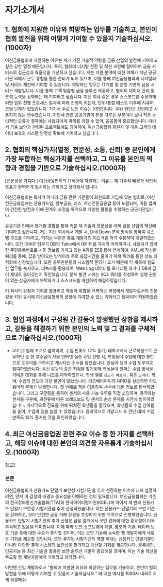 







# 자기소개서
## 1. 협회에 지원한 이유와 희망하는 업무를 기술하고, 본인이 협회 발전을 위해 어떻게 기여할 수 있을지 기술하십시오.(1000자)
여신금융협회에 지원하는 이유는 제가 가진 기술적 역량을 금융 산업의 발전에 기여하고 싶은 강한 열정 때문입니다. 특히, 협회의 디지털 전환 및 혁신 과정에 참여하여 금융 서비스의 접근성과 효율성을 개선하고 싶습니다. 
저는 지원 분야에 대한 이해가 지난 공공기관 SI에서 근무 경험을 통한 준비가 되어 있으며, 이를 통해 여신금융협회의 디지털화 및 서비스 개선에 기여할 수 있습니다.
희망하는 업무는 IT개발 및 운영 기반의 금융 서비스 개발입니다. 이를 통해 고객 맞춤형 금융 솔루션 제공하고, 협회의 데이터 관리 및 분석 능력을 강화하는 데 기여하고 싶습니다.
지난 회사 같은 경우 소스코드를 수정하게 되면 업무 진행 프로세스 절차에 따라 진행이 되는데, 단위/통합 테스트 이후에 시큐어 코딩 단계가 있었습니다. 거기서 주로 보안 이슈는 XSS입니다. 주된 원인은 선언하고 사용하지 않는 변수였습니다. 지방세 관련 공공기관이 돈을 다루는 부분이다 보니 작은 논리적인 오류가 결국에는 사용자에게 피해를 끼칠 수 있어, 꼼꼼함이 중요했습니다. 따라서 금융 보안과 관련된 프로젝트에도 참여하여, 여신금융협회 회원사 및 이용 고객의 데이터 보호와 시스템 안정성 확보에 기여하고 싶습니다.






## 2. 협회의 핵심가치(열정, 전문성, 소통, 신뢰) 중 본인에게 가장 부합하는 핵심가치를 선택하고, 그 이유를 본인의 역량과 경험을 기반으로 기술하십시오.(1000자)
[전문성을 가지다.]
여신금융협회의 IT직군에 지원하는 이유는 제 기술적 배경과 직업적 목표가 완벽하게 일치하는 기회라고 생각해서 입니다.

여신금융협회는 회사가 아니라 금융 관련 기관들이 회원으로 가입해 있는 협회로, 여신전문금융업에는 신용카드업, 할부금융, 리스, 여신전문금융업 등이 포함되며, 이들 업계의 건전한 발전과 이해 관계의 조정을 목적으로 다양한 활동을 수행하는 공공기관입니다.

공공기관 SI에서 웹개발 경험을 통해 키운 제 기술과 전문성을 이제 금융 산업의 혁신에 기여하고 싶습니다. 저는 지난 회사에서 개발 시, Drill Down 분석 방식을 통하여 시스템 구조를 파악하고, 막히는 부분은 동료 개발자의 피드백을 적극 수용하여 개발하였습니다. 또한 대부분 업무가 DB의 Table에서 데이터를 가져와 처리하거나, 사용자가 입력한 주민등록번호로 시민 정보를 가지고 있는 API를 ESB 통해 연계하여, XML에 작성한 쿼리를 통해, 값을 받아오는 방식이라 주로 응답시간을 줄이기 위해 쿼리를 통한 성능 최적화에 신경썼습니다. 
또한 공무원분들의 시스템적 문의가 오기 때문에 각 세목에 필요한 업무를 숙지하고, 리눅스를 활용하여, Web Log 데이터를 모니터링 하거나 DB에 값이 제대로 들어갔는지 확인했습니다. 문제 발견 시에는 SQL 쿼리를 작성하여 실행 권한이 있는 상급자에게 부탁하거나 소스코드를 개선하여 해결하였습니다.

이 회사의 강점과 기회를 활용하고 약점과 위협을 극복하는 과정에서 개발자로서의 전문성을 키워 동시에 여신금융협회의 성장에 기여할 수 있는 기회라고 생각되어 지원하였습니다.


## 3. 협업 과정에서 구성원 간 갈등이 발생했던 상황을 제시하고, 갈등을 해결하기 위한 본인의 노력 및 그 결과를 구체적으로 기술하십시오.(1000자)
- 512
[수업에 조교로 참여하여, 수업 만족도 12% 증가]
대학교에서 근로학생으로 근무하던 중 한 교수님이 사물 인터넷 실습 수업 진행 시, 학생들이 수업에 대한 불만으로 도우미를 구하시고 계시다는 소식을 접했습니다. 관심이 생겨 수업 도우미로 참여하였습니다. 우선 갈등의 중간 지점을 찾기위해 학생들이 원하는 수업 방식을 가벼운 대화를 통해 니즈를 파악하였더니, 학생 별로 ` 진도가 빠르다. ` 혹은 ` 느리다. ` 라며, 수업의 진도에 대한 불만이 많았습니다.
라즈베리파이의 GPIO를 실습하면 하드웨어적 문제가 발생합니다. 첫 번째로 책을 이용하여 센서에 대한 정보를 탐색하였습니다. 그리고 구글링을 통하여 센서의 사용 가능 유무를 직접 코딩하며, 동작하는 센서를 구분해, 과전류에 따른 브레드보드 및 센서의 손상 문제를 사전에 방지하였습니다. 마지막으로 진도를 위해 뒤처진 학생들을 맡았으며, 학생들의 수업 참여율을 높여, 수업의 질을 높일 수 있었습니다. 결과적으로 기말고사 후 전년 대비 수업 만족도 12% 증가한 것을 확인하였습니다.





## 4. 최근 여신금융업권 관련 주요 이슈 중 한 가지를 선택하고, 해당 이슈에 대한 본인의 의견을 자유롭게 기술하십시오.(1000자)
[참고1](https://www.econovill.com/news/articleView.html?idxno=521002)

### 본문
여신금융협회가 신용카드 단말기 보안성 시험기관을 추가 선정하는 이슈에 대해 설명하려면, 먼저 이 결정의 배경과 중요성을 이해하는 것이 필요합니다. 여신금융협회는 기존의 한국정보통신기술협회(TTA)와 한국아이티평가원(KSEL)에 이어서 세 번째 신용카드 단말기 보안성 시험기관을 추가 선정하였습니다. 이는 신용카드 단말기의 보안 기준을 강화하고, 보다 안전한 금융 거래 환경을 조성하기 위한 목적으로 진행되었습니다.
신용카드 단말기 시험기관의 추가 선정은 금융 업계에서 보안 강화에 대한 중요성이 더욱 부각되고 있음을 의미합니다. 이에 따라 보안 소프트웨어 개발, 암호화 기술, 데이터 보호 기술 등에 대한 수요가 증가할 것이며, 이는 보안 기술에 능숙한 웹 개발자에게 새로운 기회를 제공할 것입니다. 또한 추가된 시험기관의 역할 확대는 신용카드 단말기뿐만 아니라 다양한 결제 시스템의 보안성을 평가하고 개선할 기회를 제공합니다. 블록체인, 인공지능 등 최신 기술을 활용한 보안 솔루션 개발이 중요해질 것이며, 이는 기술 혁신을 주도할 웹 개발자들에게 기회라고 생각합니다.





이번엔 신입 개발자로서 "협회에 지원한 이유와 희망하는 업무를 기술하고, 본인이 협회 발전을 위해 어떻게 기여할 수 있을지 기술하십시오." 에 대한 예시를 1000자 내외로 3개 작성해줘.